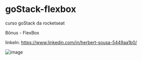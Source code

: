 # goStack-flexbox

curso goStack da rocketseat

Bônus - FlexBox

linkeIn: https://www.linkedin.com/in/herbert-sousa-5449aa1b0/

![image](https://user-images.githubusercontent.com/63599156/89805955-c33f0880-db0c-11ea-9ee7-de5412b98b12.png)
